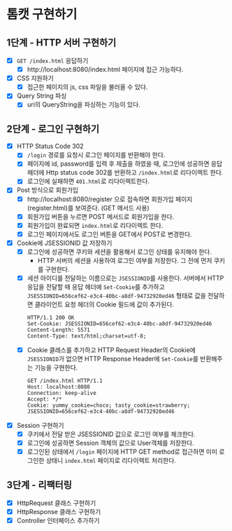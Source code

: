 # 톰캣 구현하기
## 1단계 - HTTP 서버 구현하기
- [x] `GET /index.html` 응답하기
  - [x] http://localhost:8080/index.html 페이지에 접근 가능하다.
- [x] CSS 지원하기
  - [x] 접근한 페이지의 js, css 파일을 불러올 수 있다.
- [x] Query String 파싱
  - [x] uri의 QueryString을 파싱하는 기능이 있다.

## 2단계 - 로그인 구현하기
- [x] HTTP Status Code 302
  - [x] `/login` 경로를 요청시 로그인 페이지를 반환해야 한다.
  - [x] 페이지에 id, password를 입력 후 제출을 하였을 때, 로그인에 성공하면 응답 헤더에 Http status code 302를 반환하고 `/index.html`로 리다이렉트 한다.
  - [x] 로그인에 실패하면 `401.html`로 리다이렉트한다.
- [x] Post 방식으로 회원가입 
  - [x] http://localhost:8080/register 으로 접속하면 회원가입 페이지(register.html)를 보여준다. (GET 메서드 사용)
  - [x] 회원가입 버튼을 누르면 POST 메서드로 회원가입을 한다.
  - [x] 회원가입이 완료되면 `index.html`로 리다이렉트 한다.
  - [x] 로그인 페이지에서도 로그인 버튼을 GET에서 POST로 변경한다.
- [x] Cookie에 JSESSIONID 값 저장하기
  - [x] 로그인에 성공하면 쿠키와 세션을 활용해서 로그인 상태를 유지해야 한다.
    - HTTP 서버의 세션을 사용하여 로그인 여부를 저장한다. 그 전에 먼저 쿠키를 구현한다.
  - [x] 세션 아이디를 전달하는 이름으로는 `JSESSIONID`를 사용한다. 서버에서 HTTP 응답을 전달할 때 응답 헤더에 `Set-Cookie`를 추가하고 `JSESSIONID=656cef62-e3c4-40bc-a8df-94732920ed46` 형태로 값을 전달하면 클라이언트 요청 헤더의 Cookie 필드에 값이 추가된다.
     ```
    HTTP/1.1 200 OK 
    Set-Cookie: JSESSIONID=656cef62-e3c4-40bc-a8df-94732920ed46
    Content-Length: 5571
    Content-Type: text/html;charset=utf-8;
    ```
  - [x] Cookie 클래스를 추가하고 HTTP Request Header의 Cookie에 `JSESSIONID`가 없으면 HTTP Response Header에 `Set-Cookie`를 반환해주는 기능을 구현한다.
    ```
    GET /index.html HTTP/1.1
    Host: localhost:8080
    Connection: keep-alive
    Accept: */*
    Cookie: yummy_cookie=choco; tasty_cookie=strawberry; JSESSIONID=656cef62-e3c4-40bc-a8df-94732920ed46
    ```
- [x] Session 구현하기
  - [x] 쿠키에서 전달 받은 JSESSIONID 값으로 로그인 여부를 체크한다.
  - [x] 로그인에 성공하면 Session 객체의 값으로 User객체를 저장한다.
  - [x] 로그인된 상태에서 `/login` 페이지에 HTTP GET method로 접근하면 이미 로그인한 상태니 `index.html` 페이지로 리다이렉트 처리한다.

## 3단계 - 리팩터링
- [x] HttpRequest 클래스 구현하기
- [x] HttpResponse 클래스 구현하기
- [x] Controller 인터페이스 추가하기

